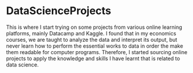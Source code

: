 # DataScienceProjects
This is where I start trying on some projects from various online learning platforms, mainly Datacamp and Kaggle.
I found that in my economics courses, we are taught to analyze the data and interpret its output, but never learn 
how to perform the essential works to data in order the make them readable for computer programs. Therefore, 
I started sourcing online projects to apply the knowledge and skills I have learnt that is related to data science.
